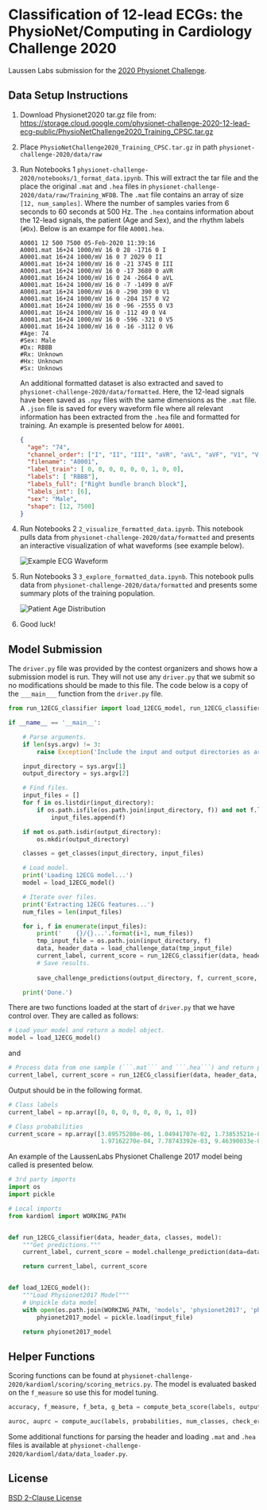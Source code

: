 # Classification of 12-lead ECGs: the PhysioNet/Computing in Cardiology Challenge 2020
Laussen Labs submission for the [2020 Physionet Challenge](https://physionetchallenges.github.io/2020/).

## Data Setup Instructions
1. Download Physionet2020 tar.gz file from:
https://storage.cloud.google.com/physionet-challenge-2020-12-lead-ecg-public/PhysioNetChallenge2020_Training_CPSC.tar.gz

2. Place ```PhysioNetChallenge2020_Training_CPSC.tar.gz``` in path ```physionet-challenge-2020/data/raw```

3. Run Notebooks 1 ```physionet-challenge-2020/notebooks/1_format_data.ipynb```. This will extract the tar file and the 
place the original ```.mat``` and ```.hea``` files in ```physionet-challenge-2020/data/raw/Training_WFDB```. The 
```.mat``` file contains an array of size ```[12, num_samples]```. Where the number of samples varies from 6 seconds 
to 60 seconds at 500 Hz. The ```.hea``` contains information about the 12-lead signals, the patient (Age and Sex), and 
the rhythm labels (```#Dx```). Below is an exampe for file ```A0001.hea```.   

    ```text
    A0001 12 500 7500 05-Feb-2020 11:39:16
    A0001.mat 16+24 1000/mV 16 0 28 -1716 0 I
    A0001.mat 16+24 1000/mV 16 0 7 2029 0 II
    A0001.mat 16+24 1000/mV 16 0 -21 3745 0 III
    A0001.mat 16+24 1000/mV 16 0 -17 3680 0 aVR
    A0001.mat 16+24 1000/mV 16 0 24 -2664 0 aVL
    A0001.mat 16+24 1000/mV 16 0 -7 -1499 0 aVF
    A0001.mat 16+24 1000/mV 16 0 -290 390 0 V1
    A0001.mat 16+24 1000/mV 16 0 -204 157 0 V2
    A0001.mat 16+24 1000/mV 16 0 -96 -2555 0 V3
    A0001.mat 16+24 1000/mV 16 0 -112 49 0 V4
    A0001.mat 16+24 1000/mV 16 0 -596 -321 0 V5
    A0001.mat 16+24 1000/mV 16 0 -16 -3112 0 V6
    #Age: 74
    #Sex: Male
    #Dx: RBBB
    #Rx: Unknown
    #Hx: Unknown
    #Sx: Unknows
    ``` 

    An  additional formatted dataset is also extracted and saved to ```physionet-challenge-2020/data/formatted```. Here, the
    12-lead signals have been saved as ```.npy``` files with the same dimensions as the ```.mat``` file. A ```.json``` file
    is saved for every waveform file where all relevant information has been extracted from the ```.hea``` file and 
    formatted for training. An example is presented below for ```A0001```.

    ```json
    {
      "age": "74",
      "channel_order": ["I", "II", "III", "aVR", "aVL", "aVF", "V1", "V2", "V3", "V4", "V5", "V6" ],
      "filename": "A0001",
      "label_train": [ 0, 0, 0, 0, 0, 0, 1, 0, 0],
      "labels": [ "RBBB"],
      "labels_full": ["Right bundle branch block"],
      "labels_int": [6],
      "sex": "Male",
      "shape": [12, 7500]
    }
    ``` 

4. Run Notebooks 2 ```2_visualize_formatted_data.ipynb```. This notebook pulls data from 
```physionet-challenge-2020/data/formatted``` and presents an interactive visualization of what waveforms (see example 
below). 

    ![Example ECG Waveform](/documents/README/example.png) 

5. Run Notebooks 3 ```3_explore_formatted_data.ipynb```. This notebook pulls data from 
```physionet-challenge-2020/data/formatted``` and presents some summary plots of the training population.

    ![Patient Age Distribution](/documents/README/age_distribution.png) 

6. Good luck!

## Model Submission
The ```driver.py``` file was provided by the contest organizers and shows how a submission model is run. They will not 
use any ```driver.py``` that we submit so no modifications should be made to this file. The code below is a copy of the 
```___main___``` function from the ```driver.py``` file. 

```python
from run_12ECG_classifier import load_12ECG_model, run_12ECG_classifier

if __name__ == '__main__':

    # Parse arguments.
    if len(sys.argv) != 3:
        raise Exception('Include the input and output directories as arguments, e.g., python driver.py input output.')

    input_directory = sys.argv[1]
    output_directory = sys.argv[2]

    # Find files.
    input_files = []
    for f in os.listdir(input_directory):
        if os.path.isfile(os.path.join(input_directory, f)) and not f.lower().startswith('.') and f.lower().endswith('mat'):
            input_files.append(f)

    if not os.path.isdir(output_directory):
        os.mkdir(output_directory)

    classes = get_classes(input_directory, input_files)

    # Load model.
    print('Loading 12ECG model...')
    model = load_12ECG_model()

    # Iterate over files.
    print('Extracting 12ECG features...')
    num_files = len(input_files)

    for i, f in enumerate(input_files):
        print('    {}/{}...'.format(i+1, num_files))
        tmp_input_file = os.path.join(input_directory, f)
        data, header_data = load_challenge_data(tmp_input_file)
        current_label, current_score = run_12ECG_classifier(data, header_data, classes, model)
        # Save results.
        
        save_challenge_predictions(output_directory, f, current_score, current_label, classes)

    print('Done.')
```

There are two functions loaded at the start of ```driver.py``` 
that we have control over. They are called as follows:

```python
# Load your model and return a model object.
model = load_12ECG_model()
``` 
and 
```python
# Process data from one sample (```.mat``` and ```.hea```) and return predicted labels and probabilities.
current_label, current_score = run_12ECG_classifier(data, header_data, classes, model)
```

Output should be in the following format.

```python
# Class labels
current_label = np.array([0, 0, 0, 0, 0, 0, 0, 1, 0])

# Class probabilities
current_score = np.array([3.89575280e-06, 1.04941707e-02, 1.73853521e-04, 1.84738655e-02, 1.03849954e-04, 
                          1.97162270e-04, 7.78743392e-03, 9.46390033e-01, 2.45864340e-03], dtype=float32)
```

An example of the LaussenLabs Physionet Challenge 2017 model being called is presented below.

```python
# 3rd party imports
import os
import pickle

# Local imports
from kardioml import WORKING_PATH


def run_12ECG_classifier(data, header_data, classes, model):
    """Get predictions."""
    current_label, current_score = model.challenge_prediction(data=data, header_data=header_data)

    return current_label, current_score


def load_12ECG_model():
    """Load Physionet2017 Model"""
    # Unpickle data model
    with open(os.path.join(WORKING_PATH, 'models', 'physionet2017', 'physionet2017.model'), "rb") as input_file:
        phyionet2017_model = pickle.load(input_file)

    return phyionet2017_model
```

## Helper Functions
Scoring functions can be found at ```physionet-challenge-2020/kardioml/scoring/scoring_metrics.py```. The model is 
evaluated basked on the ```f_measure``` so use this for model tuning.

```python
accuracy, f_measure, f_beta, g_beta = compute_beta_score(labels, output, beta, num_classes, check_errors=True)

auroc, auprc = compute_auc(labels, probabilities, num_classes, check_errors=True)
```

Some additional functions for parsing the header and loading ```.mat``` and ```.hea``` files is available at 
```physionet-challenge-2020/kardioml/data/data_loader.py```. 

## License
[BSD 2-Clause License](LICENSE.txt)